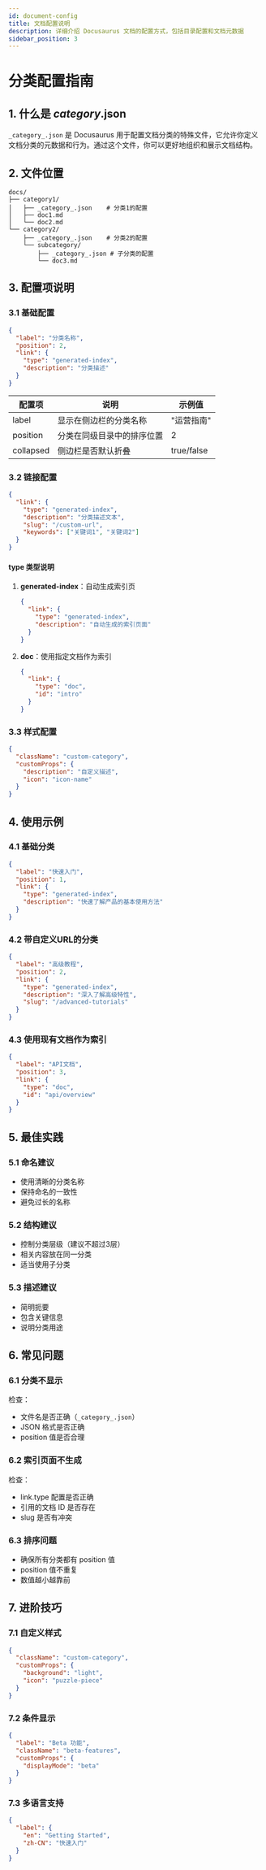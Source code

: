 ```yaml
---
id: document-config
title: 文档配置说明
description: 详细介绍 Docusaurus 文档的配置方式，包括目录配置和文档元数据
sidebar_position: 3
---
```


# 分类配置指南

## 1. 什么是 _category_.json

`_category_.json` 是 Docusaurus 用于配置文档分类的特殊文件，它允许你定义文档分类的元数据和行为。通过这个文件，你可以更好地组织和展示文档结构。

## 2. 文件位置

```plaintext
docs/
├── category1/
│   ├── _category_.json    # 分类1的配置
│   ├── doc1.md
│   └── doc2.md
└── category2/
    ├── _category_.json    # 分类2的配置
    └── subcategory/
        ├── _category_.json # 子分类的配置
        └── doc3.md
```

## 3. 配置项说明

### 3.1 基础配置

```json
{
  "label": "分类名称",
  "position": 2,
  "link": {
    "type": "generated-index",
    "description": "分类描述"
  }
}
```

| 配置项 | 说明 | 示例值 |
|--------|------|---------|
| label | 显示在侧边栏的分类名称 | "运营指南" |
| position | 分类在同级目录中的排序位置 | 2 |
| collapsed | 侧边栏是否默认折叠 | true/false |

### 3.2 链接配置

```json
{
  "link": {
    "type": "generated-index",
    "description": "分类描述文本",
    "slug": "/custom-url",
    "keywords": ["关键词1", "关键词2"]
  }
}
```

#### type 类型说明
1. **generated-index**：自动生成索引页
   ```json
   {
     "link": {
       "type": "generated-index",
       "description": "自动生成的索引页面"
     }
   }
   ```

2. **doc**：使用指定文档作为索引
   ```json
   {
     "link": {
       "type": "doc",
       "id": "intro"
     }
   }
   ```

### 3.3 样式配置

```json
{
  "className": "custom-category",
  "customProps": {
    "description": "自定义描述",
    "icon": "icon-name"
  }
}
```

## 4. 使用示例

### 4.1 基础分类

```json
{
  "label": "快速入门",
  "position": 1,
  "link": {
    "type": "generated-index",
    "description": "快速了解产品的基本使用方法"
  }
}
```

### 4.2 带自定义URL的分类

```json
{
  "label": "高级教程",
  "position": 2,
  "link": {
    "type": "generated-index",
    "description": "深入了解高级特性",
    "slug": "/advanced-tutorials"
  }
}
```

### 4.3 使用现有文档作为索引

```json
{
  "label": "API文档",
  "position": 3,
  "link": {
    "type": "doc",
    "id": "api/overview"
  }
}
```

## 5. 最佳实践

### 5.1 命名建议
- 使用清晰的分类名称
- 保持命名的一致性
- 避免过长的名称

### 5.2 结构建议
- 控制分类层级（建议不超过3层）
- 相关内容放在同一分类
- 适当使用子分类

### 5.3 描述建议
- 简明扼要
- 包含关键信息
- 说明分类用途

## 6. 常见问题

### 6.1 分类不显示
检查：
- 文件名是否正确（`_category_.json`）
- JSON 格式是否正确
- position 值是否合理

### 6.2 索引页面不生成
检查：
- link.type 配置是否正确
- 引用的文档 ID 是否存在
- slug 是否有冲突

### 6.3 排序问题
- 确保所有分类都有 position 值
- position 值不重复
- 数值越小越靠前

## 7. 进阶技巧

### 7.1 自定义样式
```json
{
  "className": "custom-category",
  "customProps": {
    "background": "light",
    "icon": "puzzle-piece"
  }
}
```

### 7.2 条件显示
```json
{
  "label": "Beta 功能",
  "className": "beta-features",
  "customProps": {
    "displayMode": "beta"
  }
}
```

### 7.3 多语言支持
```json
{
  "label": {
    "en": "Getting Started",
    "zh-CN": "快速入门"
  }
}